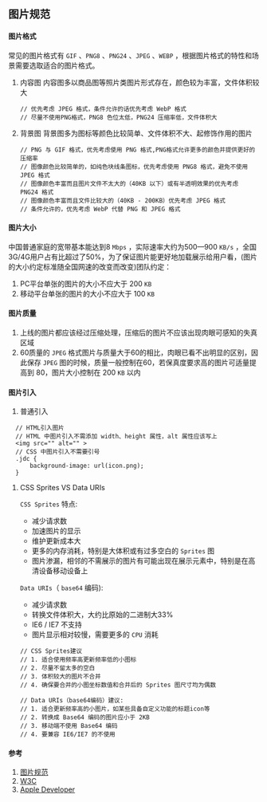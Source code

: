 ## 图片规范

#### 图片格式
常见的图片格式有 `GIF` 、`PNG8` 、`PNG24` 、`JPEG` 、`WEBP` ，根据图片格式的特性和场景需要选取适合的图片格式。

1. 内容图
    内容图多以商品图等照片类图片形式存在，颜色较为丰富，文件体积较大

    ```JS
    // 优先考虑 JPEG 格式，条件允许的话优先考虑 WebP 格式
    // 尽量不使用PNG格式，PNG8 色位太低，PNG24 压缩率低，文件体积大
    ```

1. 背景图
    背景图多为图标等颜色比较简单、文件体积不大、起修饰作用的图片

    ```JS
    // PNG 与 GIF 格式，优先考虑使用 PNG 格式,PNG格式允许更多的颜色并提供更好的压缩率
    // 图像颜色比较简单的，如纯色块线条图标，优先考虑使用 PNG8 格式，避免不使用 JPEG 格式
    // 图像颜色丰富而且图片文件不太大的（40KB 以下）或有半透明效果的优先考虑 PNG24 格式
    // 图像颜色丰富而且文件比较大的（40KB - 200KB）优先考虑 JPEG 格式
    // 条件允许的，优先考虑 WebP 代替 PNG 和 JPEG 格式
    ```


#### 图片大小
中国普通家庭的宽带基本能达到8 `Mbps` ，实际速率大约为500—900 `KB/s` ，全国3G/4G用户占有比超过了50%，为了保证图片能更好地加载展示给用户看，(图片的大小约定标准随全国网速的改变而改变)团队约定：

1. PC平台单张的图片的大小不应大于 200 `KB`
1. 移动平台单张的图片的大小不应大于 100 `KB`


#### 图片质量
1. 上线的图片都应该经过压缩处理，压缩后的图片不应该出现肉眼可感知的失真区域
1. 60质量的 `JPEG` 格式图片与质量大于60的相比，肉眼已看不出明显的区别，因此保存 `JPEG` 图的时候，质量一般控制在60，若保真度要求高的图片可适量提高到 80，图片大小控制在 200 `KB` 以内


#### 图片引入
1. 普通引入
  ```JS
    // HTML引入图片
    // HTML 中图片引入不需添加 width、height 属性，alt 属性应该写上
    <img src="" alt="" >
    // CSS 中图片引入不需要引号
    .jdc {
        background-image: url(icon.png);
    }
  ```

1. CSS Sprites VS Data URIs

    `CSS Sprites` 特点:
      * 减少请求数
      * 加速图片的显示
      * 维护更新成本大
      * 更多的内存消耗，特别是大体积或有过多空白的 `Sprites` 图
      * 图片渗漏，相邻的不需展示的图片有可能出现在展示元素中，特别是在高清设备移动设备上

    `Data URIs`（ `base64` 编码):
      * 减少请求数
      * 转换文件体积大，大约比原始的二进制大33%
      * IE6 / IE7 不支持
      * 图片显示相对较慢，需要更多的 `CPU` 消耗

    ```JS
    // CSS Sprites建议
    // 1. 适合使用频率高更新频率低的小图标
    // 2. 尽量不留太多的空白
    // 3. 体积较大的图片不合并
    // 4. 确保要合并的小图坐标数值和合并后的 Sprites 图尺寸均为偶数

    // Data URIs（base64编码）建议:
    // 1. 适合更新频率高的小图片，如某些具备自定义功能的标题icon等
    // 2. 转换成 Base64 编码的图片应小于 2KB
    // 3. 移动端不使用 Base64 编码
    // 4. 要兼容 IE6/IE7 的不使用
    ```


#### 参考
1. [图片规范](https://guide.aotu.io/docs/image/format.html '图片规范')
1. [W3C](https://www.w3.org/ 'W3C')
1. [Apple Developer](https://developer.apple.com/ 'Apple Developer')
